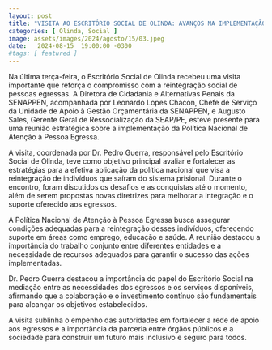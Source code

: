 ```yaml
---
layout: post
title: "VISITA AO ESCRITÓRIO SOCIAL DE OLINDA: AVANÇOS NA IMPLEMENTAÇÃO DA POLÍTICA NACIONAL DE ATENÇÃO À PESSOA EGRESSA"
categories: [ Olinda, Social ]
image: assets/images/2024/agosto/15/03.jpeg
date:   2024-08-15  19:00:00 -0300
#tags: [ featured ]
---
```

Na última terça-feira, o Escritório Social de Olinda recebeu uma visita importante que reforça o compromisso com a reintegração social de pessoas egressas. A Diretora de Cidadania e Alternativas Penais da SENAPPEN, acompanhada por Leonardo Lopes Chacon, Chefe de Serviço da Unidade de Apoio à Gestão Orçamentária da SENAPPEN, e Augusto Sales, Gerente Geral de Ressocialização da SEAP/PE, esteve presente para uma reunião estratégica sobre a implementação da Política Nacional de Atenção à Pessoa Egressa.

A visita, coordenada por Dr. Pedro Guerra, responsável pelo Escritório Social de Olinda, teve como objetivo principal avaliar e fortalecer as estratégias para a efetiva aplicação da política nacional que visa a reintegração de indivíduos que saíram do sistema prisional. Durante o encontro, foram discutidos os desafios e as conquistas até o momento, além de serem propostas novas diretrizes para melhorar a integração e o suporte oferecido aos egressos.

A Política Nacional de Atenção à Pessoa Egressa busca assegurar condições adequadas para a reintegração desses indivíduos, oferecendo suporte em áreas como emprego, educação e saúde. A reunião destacou a importância do trabalho conjunto entre diferentes entidades e a necessidade de recursos adequados para garantir o sucesso das ações implementadas.

Dr. Pedro Guerra destacou a importância do papel do Escritório Social na mediação entre as necessidades dos egressos e os serviços disponíveis, afirmando que a colaboração e o investimento contínuo são fundamentais para alcançar os objetivos estabelecidos.

A visita sublinha o empenho das autoridades em fortalecer a rede de apoio aos egressos e a importância da parceria entre órgãos públicos e a sociedade para construir um futuro mais inclusivo e seguro para todos.